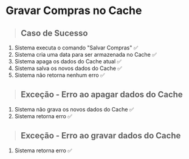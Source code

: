 # Gravar Compras no Cache

> ## Caso de Sucesso
1. Sistema executa o comando "Salvar Compras" ✅
2. Sistema cria uma data para ser armazenada no Cache ✅
3. Sistema apaga os dados do Cache atual ✅
4. Sistema salva os novos dados do Cache ✅
5. Sistema não retorna nenhum erro ✅

> ## Exceção - Erro ao apagar dados do Cache
1. Sistema não grava os novos dados do Cache ✅
2. Sistema retorna erro ✅

> ## Exceção - Erro ao gravar dados do Cache
1. Sistema retorna erro ✅
